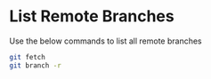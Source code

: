 # List Remote Branches

Use the below commands to list all remote branches

```bash
git fetch
git branch -r
```
